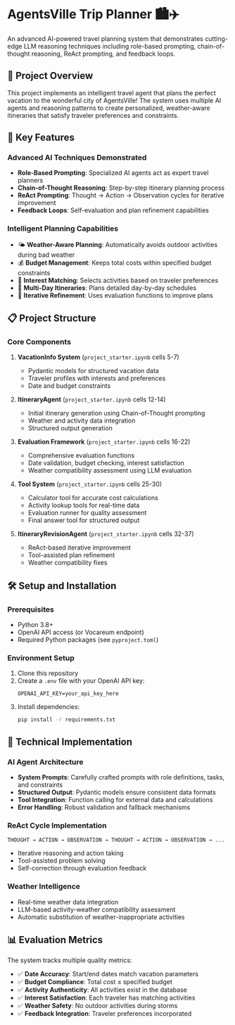 # AgentsVille Trip Planner 🏙️✈️

An advanced AI-powered travel planning system that demonstrates cutting-edge LLM reasoning techniques including role-based prompting, chain-of-thought reasoning, ReAct prompting, and feedback loops.

## 🎯 Project Overview

This project implements an intelligent travel agent that plans the perfect vacation to the wonderful city of AgentsVille! The system uses multiple AI agents and reasoning patterns to create personalized, weather-aware itineraries that satisfy traveler preferences and constraints.

## 🚀 Key Features

### Advanced AI Techniques Demonstrated
- **Role-Based Prompting**: Specialized AI agents act as expert travel planners
- **Chain-of-Thought Reasoning**: Step-by-step itinerary planning process
- **ReAct Prompting**: Thought → Action → Observation cycles for iterative improvement
- **Feedback Loops**: Self-evaluation and plan refinement capabilities

### Intelligent Planning Capabilities
- 🌤️ **Weather-Aware Planning**: Automatically avoids outdoor activities during bad weather
- 💰 **Budget Management**: Keeps total costs within specified budget constraints
- 🎯 **Interest Matching**: Selects activities based on traveler preferences
- 📅 **Multi-Day Itineraries**: Plans detailed day-by-day schedules
- 🔄 **Iterative Refinement**: Uses evaluation functions to improve plans

## 📋 Project Structure

### Core Components

1. **VacationInfo System** (`project_starter.ipynb` cells 5-7)
   - Pydantic models for structured vacation data
   - Traveler profiles with interests and preferences
   - Date and budget constraints

2. **ItineraryAgent** (`project_starter.ipynb` cells 12-14)
   - Initial itinerary generation using Chain-of-Thought prompting
   - Weather and activity data integration
   - Structured output generation

3. **Evaluation Framework** (`project_starter.ipynb` cells 16-22)
   - Comprehensive evaluation functions
   - Date validation, budget checking, interest satisfaction
   - Weather compatibility assessment using LLM evaluation

4. **Tool System** (`project_starter.ipynb` cells 25-30)
   - Calculator tool for accurate cost calculations
   - Activity lookup tools for real-time data
   - Evaluation runner for quality assessment
   - Final answer tool for structured output

5. **ItineraryRevisionAgent** (`project_starter.ipynb` cells 32-37)
   - ReAct-based iterative improvement
   - Tool-assisted plan refinement
   - Weather compatibility fixes

## 🛠️ Setup and Installation

### Prerequisites
- Python 3.8+
- OpenAI API access (or Vocareum endpoint)
- Required Python packages (see `pyproject.toml`)

### Environment Setup
1. Clone this repository
2. Create a `.env` file with your OpenAI API key:
   ```
   OPENAI_API_KEY=your_api_key_here
   ```
3. Install dependencies:
   ```bash
   pip install -r requirements.txt
   ```

## 🔧 Technical Implementation

### AI Agent Architecture
- **System Prompts**: Carefully crafted prompts with role definitions, tasks, and constraints
- **Structured Output**: Pydantic models ensure consistent data formats
- **Tool Integration**: Function calling for external data and calculations
- **Error Handling**: Robust validation and fallback mechanisms

### ReAct Cycle Implementation
```
THOUGHT → ACTION → OBSERVATION → THOUGHT → ACTION → OBSERVATION → ...
```
- Iterative reasoning and action taking
- Tool-assisted problem solving
- Self-correction through evaluation feedback

### Weather Intelligence
- Real-time weather data integration
- LLM-based activity-weather compatibility assessment
- Automatic substitution of weather-inappropriate activities

## 📊 Evaluation Metrics

The system tracks multiple quality metrics:
- ✅ **Date Accuracy**: Start/end dates match vacation parameters
- ✅ **Budget Compliance**: Total cost ≤ specified budget
- ✅ **Activity Authenticity**: All activities exist in the database
- ✅ **Interest Satisfaction**: Each traveler has matching activities
- ✅ **Weather Safety**: No outdoor activities during storms
- ✅ **Feedback Integration**: Traveler preferences incorporated

